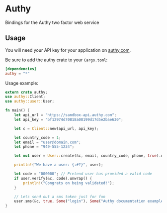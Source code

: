 # Authy

Bindings for the Authy two factor web service

## Usage

You will need your API key for your application on [authy.com](https://authy.com).

Be sure to add the authy crate to your `Cargo.toml`:

```toml
[dependencies]
authy = "*"
```

Usage example:

```rust
extern crate authy;
use authy::Client;
use authy::user::User;

fn main() {
    let api_url = "https://sandbox-api.authy.com";
    let api_key = "bf12974d70818a08199d17d5e2bae630";

    let c = Client::new(api_url, api_key);

    let country_code = 1;
    let email = "user@domain.com";
    let phone = "949-555-1234";

    let mut user = User::create(&c, email, country_code, phone, true).unwrap();

    println!("We have a user: {:#?}", user);

    let code = "000000"; // Pretend user has provided a valid code
    if user.verify(&c, code).unwrap() {
        println!("Congrats on being validated!");
    }

    // Lets send out a sms token just for fun
    user.sms(&c, true, Some("login"), Some("Authy documentation example login")).unwrap();
}
```
